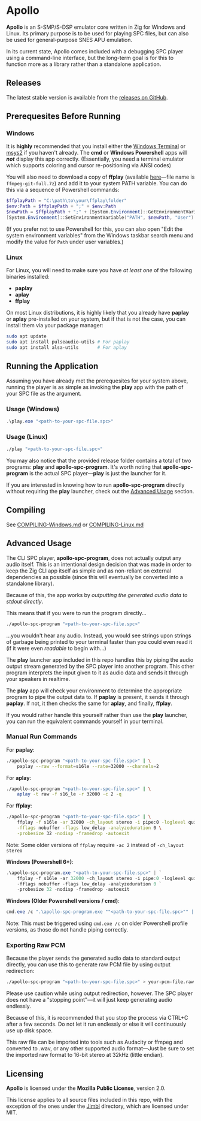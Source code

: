 # Apollo

**Apollo** is an S-SMP/S-DSP emulator core written in Zig for Windows and Linux. Its primary purpose is to be used for playing SPC files, but can also be used for general-purpose SNES APU emulation.

In its current state, Apollo comes included with a debugging SPC player using a command-line interface, but the long-term goal is for this to function more as a library rather than a standalone application.

## Releases

The latest stable version is available from the [releases on GitHub](https://github.com/jimmy-dsi/apollo-spc/releases).

## Prerequesites Before Running

### Windows

It is **highly** recommended that you install either the [Windows Terminal](https://learn.microsoft.com/en-us/windows/terminal/install) or [msys2](https://www.msys2.org/) if you haven't already. The **cmd** or **Windows Powershell** apps will ***not*** display this app correctly. (Essentially, you need a terminal emulator which supports coloring and cursor re-positioning via ANSI codes)

You will also need to download a copy of **ffplay** (available [here](https://www.ffmpeg.org/download.html)—file name is `ffmpeg-git-full.7z`) and add it to your system PATH variable. You can do this via a sequence of Powershell commands:

```powershell
$ffplayPath = "C:\path\to\your\ffplay\folder"
$env:Path = $ffplayPath + ";" + $env:Path
$newPath = $ffplayPath + ";" + [System.Environment]::GetEnvironmentVariable("PATH", "User")
[System.Environment]::SetEnvironmentVariable("PATH", $newPath, "User")
```

(If you prefer not to use Powershell for this, you can also open "Edit the system environment variables" from the Windows taskbar search menu and modify the value for `Path` under user variables.)

### Linux

For Linux, you will need to make sure you have *at least one* of the following binaries installed:
- **paplay**
- **aplay**
- **ffplay**

On most Linux distributions, it is highly likely that you already have **paplay** or **aplay** pre-installed on your system, but if that is not the case, you can install them via your package manager:

```bash
sudo apt update
sudo apt install pulseaudio-utils # For paplay
sudo apt install alsa-utils       # For aplay
```

## Running the Application

Assuming you have already met the prerequesites for your system above, running the player is as simple as invoking the **play** app with the path of your SPC file as the argument.

### Usage (Windows)

```powershell
.\play.exe "<path-to-your-spc-file.spc>"
```

### Usage (Linux)

```bash
./play "<path-to-your-spc-file.spc>"
```

You may also notice that the provided release folder contains a total of two programs: **play** and **apollo-spc-program**. It's worth noting that **apollo-spc-program** is the actual SPC player—**play** is just the launcher for it.

If you are interested in knowing how to run **apollo-spc-program** directly without requiring the **play** launcher, check out the [Advanced Usage](#advanced-usage) section.

## Compiling

See [COMPILING-Windows.md](COMPILING-Windows.md) or [COMPILING-Linux.md](COMPILING-Linux.md)

## Advanced Usage

The CLI SPC player, **apollo-spc-program**, does not actually output any audio itself. This is an intentional design decision that was made in order to keep the Zig CLI app itself as simple and as non-reliant on external dependencies as possible (since this will eventually be converted into a standalone library).

Because of this, the app works by *outputting the generated audio data to stdout directly*.

This means that if you were to run the program directly...
```bash
./apollo-spc-program "<path-to-your-spc-file.spc>"
```
...you wouldn't hear any audio. Instead, you would see strings upon strings of garbage being printed to your terminal faster than you could even read it (if it were even *readable* to begin with...)

The **play** launcher app included in this repo handles this by piping the audio output stream generated by the SPC player into another program. This other program interprets the input given to it as audio data and sends it through your speakers in realtime.

The **play** app will check your environment to determine the appropriate program to pipe the output data to. If **paplay** is present, it sends it through **paplay**. If not, it then checks the same for **aplay**, and finally, **ffplay**.

If you would rather handle this yourself rather than use the **play** launcher, you can run the equivalent commands yourself in your terminal.

### Manual Run Commands

For **paplay**:
```bash
./apollo-spc-program "<path-to-your-spc-file.spc>" | \
    paplay --raw --format=s16le --rate=32000 --channels=2
```

For **aplay**:
```bash
./apollo-spc-program "<path-to-your-spc-file.spc>" | \
    aplay -t raw -f s16_le -r 32000 -c 2 -q
```

For **ffplay**:
```bash
./apollo-spc-program "<path-to-your-spc-file.spc>" | \
    ffplay -f s16le -ar 32000 -ch_layout stereo -i pipe:0 -loglevel quiet \
    -fflags nobuffer -flags low_delay -analyzeduration 0 \
    -probesize 32 -nodisp -framedrop -autoexit
```
Note: Some older versions of `ffplay` require `-ac 2` instead of `-ch_layout stereo`

**Windows (Powershell 6+)**:
```powershell
.\apollo-spc-program.exe "<path-to-your-spc-file.spc>" | `
    ffplay -f s16le -ar 32000 -ch_layout stereo -i pipe:0 -loglevel quiet `
    -fflags nobuffer -flags low_delay -analyzeduration 0 `
    -probesize 32 -nodisp -framedrop -autoexit
```

**Windows (Older Powershell versions / cmd)**:
```powershell
cmd.exe /c ".\apollo-spc-program.exe ""<path-to-your-spc-file.spc>"" | ffplay -f s16le -ar 32000 -ch_layout stereo -i pipe:0 -loglevel quiet -fflags nobuffer -flags low_delay -analyzeduration 0 -probesize 32 -nodisp -framedrop -autoexit"
```
Note: This must be triggered using `cmd.exe /c` on older Powershell profile versions, as those do not handle piping correctly.

### Exporting Raw PCM

Because the player sends the generated audio data to standard output directly, you can use this to generate raw PCM file by using output redirection:

```bash
./apollo-spc-program "<path-to-your-spc-file.spc>" > your-pcm-file.raw
```

Please use caution while using output redirection, however. The SPC player does not have a "stopping point"—it will just keep generating audio endlessly.

Because of this, it is recommended that you stop the process via CTRL+C after a few seconds. Do not let it run endlessly or else it will continuously use up disk space.

This raw file can be imported into tools such as Audacity or ffmpeg and converted to .wav, or any other supported audio format—Just be sure to set the imported raw format to 16-bit stereo at 32kHz (little endian).

## Licensing

**Apollo** is licensed under the **Mozilla Public License**, version 2.0.

This license applies to all source files included in this repo, with the exception of the ones under the [Jimbl](src/cli/play/Jimbl) directory, which are licensed under MIT.